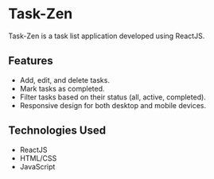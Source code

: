 # Task-Zen

Task-Zen is a task list application developed using ReactJS.

## Features

- Add, edit, and delete tasks.
- Mark tasks as completed.
- Filter tasks based on their status (all, active, completed).
- Responsive design for both desktop and mobile devices.

## Technologies Used

- ReactJS
- HTML/CSS
- JavaScript
